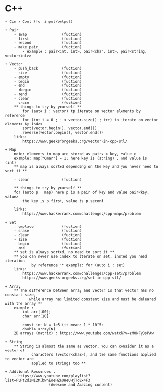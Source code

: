 # C++
    + Cin / Cout (for input/output)

    + Pair
        - swap                (fuction)
        - first               (fuction)
        - second              (fuction)
        - make_pair           (fuction)
            - example : pair<int, int>, pair<char, int>, pair<string, vector<int>>

    + Vector
        - push_back           (fuction)
        - size                (fuction)
        - empty               (fuction)
        - begin               (fuction)
        - end                 (fuction)
        - rbegin              (fuction)
        - rend                (fuction)
        - clear               (fuction)
        - erase               (fuction)
        ** things to try by yourself **
            for (auto i : vector) tp iterate on vector elements by reference
            for (int i = 0 ; i < vector.size() ; i++) to iterate on vector elements by index
            sort(vector.begin(), vector.end())
            reverse(vector.begin(), vector.end())
        links:
            https://www.geeksforgeeks.org/vector-in-cpp-stl/

    + Map
        note: elements in map are stored as pairs < key, value >
        example: map["Omar"] = 1; here key is (string) , and value is (int)
        ** map is always sorted depending on the key and you never need to sort it **

        - clear               (fuction)

        ** things to try by yourself **
        for (auto p : map) here p is a pair of key and value pair<key, value>
            the key is p.first, value is p.second

        links: 
            https://www.hackerrank.com/challenges/cpp-maps/problem

    + Set
        - emplace             (fuction)
        - erase               (fuction)
        - clear               (fuction)
        - size                (fuction)
        - begin               (fuction)
        - end                 (fuction)
        ** set is always sorted, no need to sort it **
        ** you can never use index to iterate on set, insted you need iteration 
                by reference ** example: for (auto i : set)
        links:
            https://www.hackerrank.com/challenges/cpp-sets/problem
            https://www.geeksforgeeks.org/set-in-cpp-stl/

    + Array
        ** The difference between array and vector is that vector has no constant size, 
               while array has limited constant size and must be deleared with the array **
        example : 
            int arr[100]; 
            char arr[10]

            const int N = 1e5 (it means 1 * 10^5)
            double array[N]
        2D arrays (matrix) : https://www.youtube.com/watch?v=zM0NFyBsPAw 
    
    + String
        ** String is almost the same as vector, you can consider it as a vector of 
                characters (vector<char>), and the same functions applied to vector are
                applied to strings too **
    
    + Addtional Resources : 
        - https://www.youtube.com/playlist?list=PLPt2dINI2MIbwnEoeHZnUHeUHjTd8x4F3 
                        (Awesome and Amazing content)


